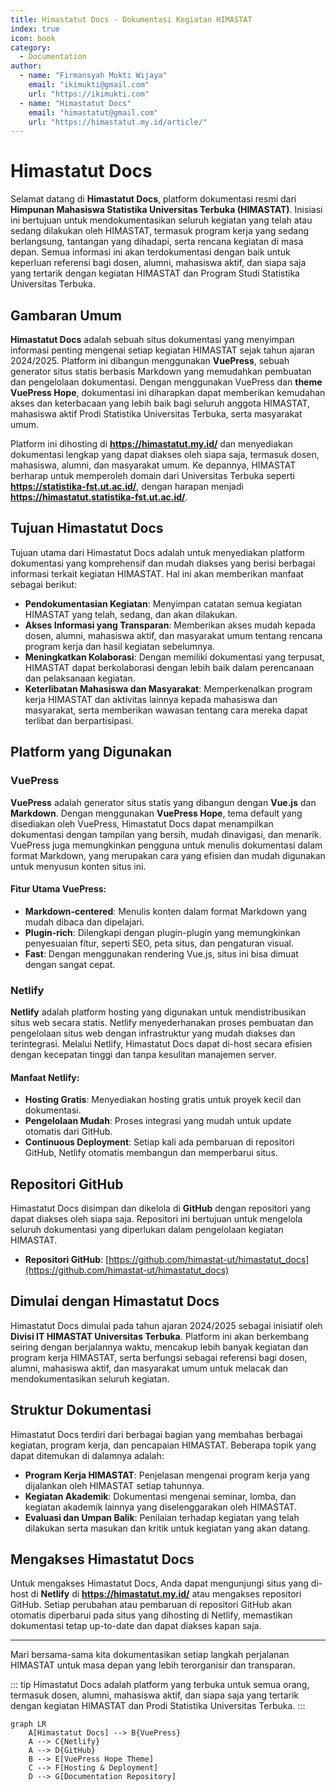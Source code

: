 ```yaml
--- 
title: Himastatut Docs - Dokumentasi Kegiatan HIMASTAT
index: true
icon: book
category:
  - Documentation
author:
  - name: "Firmansyah Mukti Wijaya"
    email: "ikimukti@gmail.com"
    url: "https://ikimukti.com"
  - name: "Himastatut Docs"
    email: "himastatut@gmail.com"
    url: "https://himastatut.my.id/article/"
--- 
```


# Himastatut Docs

Selamat datang di **Himastatut Docs**, platform dokumentasi resmi dari **Himpunan Mahasiswa Statistika Universitas Terbuka (HIMASTAT)**. Inisiasi ini bertujuan untuk mendokumentasikan seluruh kegiatan yang telah atau sedang dilakukan oleh HIMASTAT, termasuk program kerja yang sedang berlangsung, tantangan yang dihadapi, serta rencana kegiatan di masa depan. Semua informasi ini akan terdokumentasi dengan baik untuk keperluan referensi bagi dosen, alumni, mahasiswa aktif, dan siapa saja yang tertarik dengan kegiatan HIMASTAT dan Program Studi Statistika Universitas Terbuka.

## Gambaran Umum

**Himastatut Docs** adalah sebuah situs dokumentasi yang menyimpan informasi penting mengenai setiap kegiatan HIMASTAT sejak tahun ajaran 2024/2025. Platform ini dibangun menggunakan **VuePress**, sebuah generator situs statis berbasis Markdown yang memudahkan pembuatan dan pengelolaan dokumentasi. Dengan menggunakan VuePress dan **theme VuePress Hope**, dokumentasi ini diharapkan dapat memberikan kemudahan akses dan keterbacaan yang lebih baik bagi seluruh anggota HIMASTAT, mahasiswa aktif Prodi Statistika Universitas Terbuka, serta masyarakat umum.

Platform ini dihosting di **https://himastatut.my.id/** dan menyediakan dokumentasi lengkap yang dapat diakses oleh siapa saja, termasuk dosen, mahasiswa, alumni, dan masyarakat umum. Ke depannya, HIMASTAT berharap untuk memperoleh domain dari Universitas Terbuka seperti **https://statistika-fst.ut.ac.id/**, dengan harapan menjadi **https://himastatut.statistika-fst.ut.ac.id/**.

## Tujuan Himastatut Docs

Tujuan utama dari Himastatut Docs adalah untuk menyediakan platform dokumentasi yang komprehensif dan mudah diakses yang berisi berbagai informasi terkait kegiatan HIMASTAT. Hal ini akan memberikan manfaat sebagai berikut:

- **Pendokumentasian Kegiatan**: Menyimpan catatan semua kegiatan HIMASTAT yang telah, sedang, dan akan dilakukan.
- **Akses Informasi yang Transparan**: Memberikan akses mudah kepada dosen, alumni, mahasiswa aktif, dan masyarakat umum tentang rencana program kerja dan hasil kegiatan sebelumnya.
- **Meningkatkan Kolaborasi**: Dengan memiliki dokumentasi yang terpusat, HIMASTAT dapat berkolaborasi dengan lebih baik dalam perencanaan dan pelaksanaan kegiatan.
- **Keterlibatan Mahasiswa dan Masyarakat**: Memperkenalkan program kerja HIMASTAT dan aktivitas lainnya kepada mahasiswa dan masyarakat, serta memberikan wawasan tentang cara mereka dapat terlibat dan berpartisipasi.

## Platform yang Digunakan

### VuePress
**VuePress** adalah generator situs statis yang dibangun dengan **Vue.js** dan **Markdown**. Dengan menggunakan **VuePress Hope**, tema default yang disediakan oleh VuePress, Himastatut Docs dapat menampilkan dokumentasi dengan tampilan yang bersih, mudah dinavigasi, dan menarik. VuePress juga memungkinkan pengguna untuk menulis dokumentasi dalam format Markdown, yang merupakan cara yang efisien dan mudah digunakan untuk menyusun konten situs ini.

#### Fitur Utama VuePress:
- **Markdown-centered**: Menulis konten dalam format Markdown yang mudah dibaca dan dipelajari.
- **Plugin-rich**: Dilengkapi dengan plugin-plugin yang memungkinkan penyesuaian fitur, seperti SEO, peta situs, dan pengaturan visual.
- **Fast**: Dengan menggunakan rendering Vue.js, situs ini bisa dimuat dengan sangat cepat.

### Netlify
**Netlify** adalah platform hosting yang digunakan untuk mendistribusikan situs web secara statis. Netlify menyederhanakan proses pembuatan dan pengelolaan situs web dengan infrastruktur yang mudah diakses dan terintegrasi. Melalui Netlify, Himastatut Docs dapat di-host secara efisien dengan kecepatan tinggi dan tanpa kesulitan manajemen server.

#### Manfaat Netlify:
- **Hosting Gratis**: Menyediakan hosting gratis untuk proyek kecil dan dokumentasi.
- **Pengelolaan Mudah**: Proses integrasi yang mudah untuk update otomatis dari GitHub.
- **Continuous Deployment**: Setiap kali ada pembaruan di repositori GitHub, Netlify otomatis membangun dan memperbarui situs.

## Repositori GitHub
Himastatut Docs disimpan dan dikelola di **GitHub** dengan repositori yang dapat diakses oleh siapa saja. Repositori ini bertujuan untuk mengelola seluruh dokumentasi yang diperlukan dalam pengelolaan kegiatan HIMASTAT.

- **Repositori GitHub**: [https://github.com/himastat-ut/himastatut_docs](https://github.com/himastat-ut/himastatut_docs)

## Dimulai dengan Himastatut Docs

Himastatut Docs dimulai pada tahun ajaran 2024/2025 sebagai inisiatif oleh **Divisi IT HIMASTAT Universitas Terbuka**. Platform ini akan berkembang seiring dengan berjalannya waktu, mencakup lebih banyak kegiatan dan program kerja HIMASTAT, serta berfungsi sebagai referensi bagi dosen, alumni, mahasiswa aktif, dan masyarakat umum untuk melacak dan mendokumentasikan seluruh kegiatan.

## Struktur Dokumentasi

Himastatut Docs terdiri dari berbagai bagian yang membahas berbagai kegiatan, program kerja, dan pencapaian HIMASTAT. Beberapa topik yang dapat ditemukan di dalamnya adalah:
- **Program Kerja HIMASTAT**: Penjelasan mengenai program kerja yang dijalankan oleh HIMASTAT setiap tahunnya.
- **Kegiatan Akademik**: Dokumentasi mengenai seminar, lomba, dan kegiatan akademik lainnya yang diselenggarakan oleh HIMASTAT.
- **Evaluasi dan Umpan Balik**: Penilaian terhadap kegiatan yang telah dilakukan serta masukan dan kritik untuk kegiatan yang akan datang.

## Mengakses Himastatut Docs

Untuk mengakses Himastatut Docs, Anda dapat mengunjungi situs yang di-host di **Netlify** di **https://himastatut.my.id/** atau mengakses repositori GitHub. Setiap perubahan atau pembaruan di repositori GitHub akan otomatis diperbarui pada situs yang dihosting di Netlify, memastikan dokumentasi tetap up-to-date dan dapat diakses kapan saja.

--- 

Mari bersama-sama kita dokumentasikan setiap langkah perjalanan HIMASTAT untuk masa depan yang lebih terorganisir dan transparan.

::: tip
Himastatut Docs adalah platform yang terbuka untuk semua orang, termasuk dosen, alumni, mahasiswa aktif, dan siapa saja yang tertarik dengan kegiatan HIMASTAT dan Prodi Statistika Universitas Terbuka.
:::

```mermaid
graph LR
    A[Himastatut Docs] --> B{VuePress}
    A --> C{Netlify}
    A --> D{GitHub}
    B --> E[VuePress Hope Theme]
    C --> F[Hosting & Deployment]
    D --> G[Documentation Repository]
```